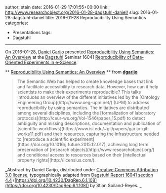 author: stain
date: 2016-01-29 17:01:55+00:00
link: http://www.researchobject.org/2016-01-28-dagstuhl-daniel/
slug: 2016-01-28-dagstuhl-daniel
title: 2016-01-28 Reproducibility Using Semantics
categories:
- Presentations
tags:
- Dagstuhl
---
On 2016-01-28, [Daniel Garijo](https://orcid.org/0000-0003-0454-7145) presented [Reproducibility Using Semantics: An Overview](https://www.slideshare.net/dgarijo/reproducibility-using-semantics-an-overview) at the [Dagstuhl](http://www.dagstuhl.de/) Seminar 16041 [Reproducibility of Data-Oriented Experiments in e-Science](http://www.dagstuhl.de/16041):


** [Reproducibility Using Semantics: An Overview](//www.slideshare.net/dgarijo/reproducibility-using-semantics-an-overview) ** from **[dgarijo](https://www.slideshare.net/dgarijo)**


<!-- more -->


<blockquote>
The Semantic Web has helped to create knowledge bases that link and facilitate accessibility to research data. However, how can it help scientists to make their experiments reproducible? This talks introduces an overview of the different initiatives led by the [Ontology Engineering Group](http://www.oeg-upm.net/) (UPM) to address reproducibility by using semantics. The initiatives are distributed among several disciplines, including the [formalization of laboratory protocols](http://ceur-ws.org/Vol-1546/paper_15.pdf) to detect ambiguity and missing descriptions, documentation and publication of [scientific workflows](https://www.isi.edu/~gil/papers/garijo-gil-works11.pdf) and their resources, capturing the infrastructure needed to [reproduce a scientific experiment](https://doi.org/10.1016/j.future.2015.12.017), achieving long term preservation of [research objects](http://www.researchobject.org/) and conditional access to resources based on their [intellectual property rights](http://licensius.com/).
</blockquote>


_Abstract by Daniel Garijo, distributed under [Creative Commons Attribution 3.0 license](https://creativecommons.org/licenses/by/3.0/), typographically adapted from [Dagstuhl Report 16041 section 4.4](http://drops.dagstuhl.de/opus/volltexte/2016/5817/pdf/dagrep_v006_i001_p108_s16041.pdf#subsection.4.4) ([https://doi.org/10.4230/DagRep.6.1.108](https://doi.org/10.4230/DagRep.6.1.108)) by Stian Soiland-Reyes.
_
